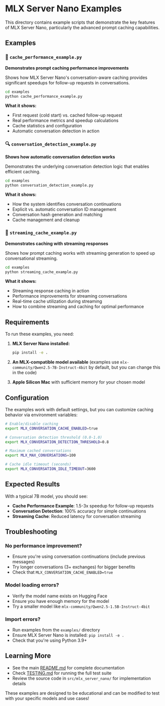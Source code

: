 # MLX Server Nano Examples

This directory contains example scripts that demonstrate the key features of MLX Server Nano, particularly the advanced prompt caching capabilities.

## Examples

### 🚀 `cache_performance_example.py`
**Demonstrates prompt caching performance improvements**

Shows how MLX Server Nano's conversation-aware caching provides significant speedups for follow-up requests in conversations.

```bash
cd examples
python cache_performance_example.py
```

**What it shows:**
- First request (cold start) vs. cached follow-up request
- Real performance metrics and speedup calculations
- Cache statistics and configuration
- Automatic conversation detection in action

### 🔍 `conversation_detection_example.py`
**Shows how automatic conversation detection works**

Demonstrates the underlying conversation detection logic that enables efficient caching.

```bash
cd examples
python conversation_detection_example.py
```

**What it shows:**
- How the system identifies conversation continuations
- Explicit vs. automatic conversation ID management
- Conversation hash generation and matching
- Cache management and cleanup

### 🌊 `streaming_cache_example.py`
**Demonstrates caching with streaming responses**

Shows how prompt caching works with streaming generation to speed up conversational streaming.

```bash
cd examples
python streaming_cache_example.py
```

**What it shows:**
- Streaming response caching in action
- Performance improvements for streaming conversations
- Real-time cache utilization during streaming
- How to combine streaming and caching for optimal performance

## Requirements

To run these examples, you need:

1. **MLX Server Nano installed:**
   ```bash
   pip install -e .
   ```

2. **An MLX-compatible model available** (examples use `mlx-community/Qwen2.5-7B-Instruct-4bit` by default, but you can change this in the code)

3. **Apple Silicon Mac** with sufficient memory for your chosen model

## Configuration

The examples work with default settings, but you can customize caching behavior via environment variables:

```bash
# Enable/disable caching
export MLX_CONVERSATION_CACHE_ENABLED=true

# Conversation detection threshold (0.0-1.0)
export MLX_CONVERSATION_DETECTION_THRESHOLD=0.8

# Maximum cached conversations
export MLX_MAX_CONVERSATIONS=100

# Cache idle timeout (seconds)
export MLX_CONVERSATION_IDLE_TIMEOUT=3600
```

## Expected Results

With a typical 7B model, you should see:

- **Cache Performance Example**: 1.5-3x speedup for follow-up requests
- **Conversation Detection**: 100% accuracy for simple continuations  
- **Streaming Cache**: Reduced latency for conversation streaming

## Troubleshooting

### No performance improvement?
- Ensure you're using conversation continuations (include previous messages)
- Try longer conversations (3+ exchanges) for bigger benefits
- Check that `MLX_CONVERSATION_CACHE_ENABLED=true`

### Model loading errors?
- Verify the model name exists on Hugging Face
- Ensure you have enough memory for the model
- Try a smaller model like `mlx-community/Qwen2.5-1.5B-Instruct-4bit`

### Import errors?
- Run examples from the `examples/` directory
- Ensure MLX Server Nano is installed: `pip install -e .`
- Check that you're using Python 3.9+

## Learning More

- See the main [README.md](../README.md) for complete documentation
- Check [TESTING.md](../TESTING.md) for running the full test suite
- Review the source code in `src/mlx_server_nano/` for implementation details

These examples are designed to be educational and can be modified to test with your specific models and use cases!
